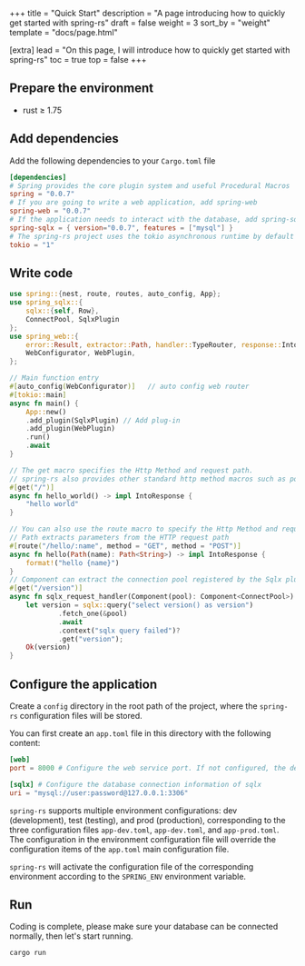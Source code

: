 +++
title = "Quick Start"
description = "A page introducing how to quickly get started with spring-rs"
draft = false
weight = 3
sort_by = "weight"
template = "docs/page.html"

[extra]
lead = "On this page, I will introduce how to quickly get started with spring-rs"
toc = true
top = false
+++

## Prepare the environment

* rust ≥ 1.75

## Add dependencies

Add the following dependencies to your `Cargo.toml` file

```toml
[dependencies]
# Spring provides the core plugin system and useful Procedural Macros
spring = "0.0.7"
# If you are going to write a web application, add spring-web
spring-web = "0.0.7"
# If the application needs to interact with the database, add spring-sqlx
spring-sqlx = { version="0.0.7", features = ["mysql"] }
# The spring-rs project uses the tokio asynchronous runtime by default
tokio = "1"
```

## Write code

```rust
use spring::{nest, route, routes, auto_config, App};
use spring_sqlx::{
    sqlx::{self, Row},
    ConnectPool, SqlxPlugin
};
use spring_web::{
    error::Result, extractor::Path, handler::TypeRouter, response::IntoResponse, Router, 
    WebConfigurator, WebPlugin,
};

// Main function entry
#[auto_config(WebConfigurator)]   // auto config web router
#[tokio::main]
async fn main() {
    App::new()
    .add_plugin(SqlxPlugin) // Add plug-in
    .add_plugin(WebPlugin)
    .run()
    .await
}

// The get macro specifies the Http Method and request path. 
// spring-rs also provides other standard http method macros such as post, delete, patch, etc.
#[get("/")]
async fn hello_world() -> impl IntoResponse {
    "hello world"
}

// You can also use the route macro to specify the Http Method and request path. 
// Path extracts parameters from the HTTP request path
#[route("/hello/:name", method = "GET", method = "POST")]
async fn hello(Path(name): Path<String>) -> impl IntoResponse {
    format!("hello {name}")
}
// Component can extract the connection pool registered by the Sqlx plug-in in AppState
#[get("/version")]
async fn sqlx_request_handler(Component(pool): Component<ConnectPool>) -> Result<String> {
    let version = sqlx::query("select version() as version")
            .fetch_one(&pool)
            .await
            .context("sqlx query failed")?
            .get("version");
    Ok(version)
}
```

## Configure the application

Create a `config` directory in the root path of the project, where the `spring-rs` configuration files will be stored.

You can first create an `app.toml` file in this directory with the following content:

```toml
[web]
port = 8000 # Configure the web service port. If not configured, the default port is 8080

[sqlx] # Configure the database connection information of sqlx
uri = "mysql://user:password@127.0.0.1:3306"
```

`spring-rs` supports multiple environment configurations: dev (development), test (testing), and prod (production), corresponding to the three configuration files `app-dev.toml`, `app-dev.toml`, and `app-prod.toml`. The configuration in the environment configuration file will override the configuration items of the `app.toml` main configuration file.

`spring-rs` will activate the configuration file of the corresponding environment according to the `SPRING_ENV` environment variable.

## Run

Coding is complete, please make sure your database can be connected normally, then let's start running.

```sh
cargo run
```